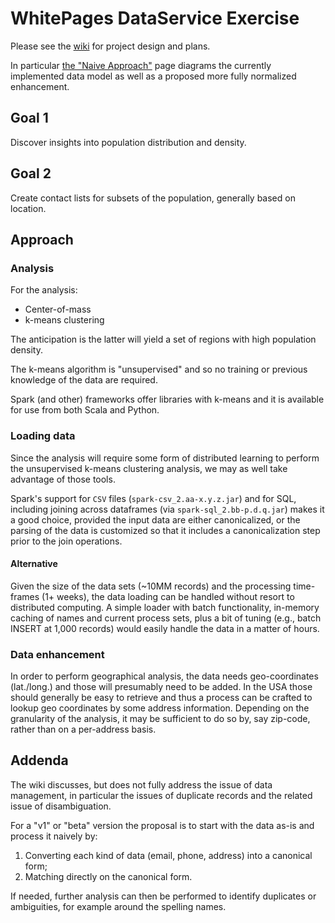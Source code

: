 # WhitePages DataService Exercise 

Please see the [wiki](https://github.com/eepstein/wp-ds-ex/wiki) for project design and plans.

In particular [the "Naive Approach"](https://github.com/eepstein/wp-ds-ex/wiki/Naive-Approach) page diagrams the 
currently implemented data model as well as a proposed more fully normalized enhancement. 

## Goal 1

Discover insights into population distribution and density.


## Goal 2

Create contact lists for subsets of the population, generally based on location.


## Approach

### Analysis

For the analysis:

* Center-of-mass
* k-means clustering

The anticipation is the latter will yield a set of regions with high population density. 

The k-means algorithm is "unsupervised" and so no training or previous knowledge of the data are required.

Spark (and other) frameworks offer libraries with k-means and it is available for use from both Scala and Python.


### Loading data

Since the analysis will require some form of distributed learning to perform the unsupervised k-means 
clustering analysis, we may as well take advantage of those tools.

Spark's support for `CSV` files (`spark-csv_2.aa-x.y.z.jar`) and for SQL, including joining across dataframes 
(via `spark-sql_2.bb-p.d.q.jar`) makes it a good choice, provided the input data are either canonicalized, or
the parsing of the data is customized so that it includes a canonicalization step prior to the join operations.

#### Alternative

Given the size of the data sets (~10MM records) and the processing time-frames (1+ weeks), the data loading 
can be handled without resort to distributed computing.  A simple loader with batch functionality, 
in-memory caching of names and current process sets, plus a bit of tuning (e.g., batch INSERT at 1,000 
records) would easily handle the data in a matter of hours.  

### Data enhancement

In order to perform geographical analysis, the data needs geo-coordinates (lat./long.) and those will
presumably need to be added.  In the USA those should generally be easy to retrieve and thus a process
can be crafted to lookup geo coordinates by some address information.  Depending on the granularity of the 
analysis, it may be sufficient to do so by, say zip-code, rather than on a per-address basis.

## Addenda

The wiki discusses, but does not fully address the issue of data management, in particular the issues of 
duplicate records and the related issue of disambiguation.

For a "v1" or "beta" version the proposal is to start with the data as-is and process it naively by:

1. Converting each kind of data (email, phone, address) into a canonical form;
2. Matching directly on the canonical form.

If needed, further analysis can then be performed to identify duplicates or ambiguities, for example around 
the spelling names.


